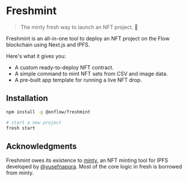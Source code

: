 # Freshmint

> The minty fresh way to launch an NFT project. :leaves: 

Freshmint is an all-in-one tool to deploy an NFT project on the Flow blockchain using Next.js and IPFS.

Here's what it gives you:

- A custom ready-to-deploy NFT contract.
- A simple command to mint NFT sets from CSV and image data.
- A pre-built app template for running a live NFT drop.

## Installation

```sh
npm install -g @onflow/freshmint

# start a new project
fresh start
```

## Acknowledgments

Freshmint owes its existence to [minty](https://github.com/yusefnapora/minty),
an NFT minting tool for IPFS developed by [@yusefnapora](https://github.com/yusefnapora). 
Most of the core logic in fresh is borrowed from minty.
